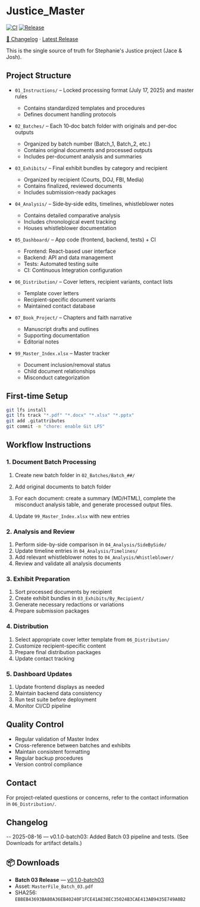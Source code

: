 # Justice_Master

[![CI](https://github.com/sspedowski/JUSTICE_MASTER/actions/workflows/ci.yml/badge.svg)](https://github.com/sspedowski/JUSTICE_MASTER/actions/workflows/ci.yml)
[![Release](https://img.shields.io/github/v/release/sspedowski/JUSTICE_MASTER?label=latest%20release)](https://github.com/sspedowski/JUSTICE_MASTER/releases/latest)

[📄 Changelog](CHANGELOG.md) · [Latest Release](https://github.com/sspedowski/JUSTICE_MASTER/releases/latest)

This is the single source of truth for Stephanie's Justice project (Jace & Josh).

## Project Structure

- `01_Instructions/` – Locked processing format (July 17, 2025) and master rules
  - Contains standardized templates and procedures
  - Defines document handling protocols

- `02_Batches/` – Each 10‑doc batch folder with originals and per‑doc outputs
  - Organized by batch number (Batch_1, Batch_2, etc.)
  - Contains original documents and processed outputs
  - Includes per-document analysis and summaries

- `03_Exhibits/` – Final exhibit bundles by category and recipient
  - Organized by recipient (Courts, DOJ, FBI, Media)
  - Contains finalized, reviewed documents
  - Includes submission-ready packages

- `04_Analysis/` – Side‑by‑side edits, timelines, whistleblower notes
  - Contains detailed comparative analysis
  - Includes chronological event tracking
  - Houses whistleblower documentation

- `05_Dashboard/` – App code (frontend, backend, tests) + CI
  - Frontend: React-based user interface
  - Backend: API and data management
  - Tests: Automated testing suite
  - CI: Continuous Integration configuration

- `06_Distribution/` – Cover letters, recipient variants, contact lists
  - Template cover letters
  - Recipient-specific document variants
  - Maintained contact database

- `07_Book_Project/` – Chapters and faith narrative
  - Manuscript drafts and outlines
  - Supporting documentation
  - Editorial notes

- `99_Master_Index.xlsx` – Master tracker
  - Document inclusion/removal status
  - Child document relationships
  - Misconduct categorization

## First‑time Setup

```bash
git lfs install
git lfs track "*.pdf" "*.docx" "*.xlsx" "*.pptx"
git add .gitattributes
git commit -m "chore: enable Git LFS"
```

## Workflow Instructions

### 1. Document Batch Processing

1. Create new batch folder in `02_Batches/Batch_##/`
1. Add original documents to batch folder
1. For each document: create a summary (MD/HTML), complete the misconduct
  analysis table, and generate processed output files.

1. Update `99_Master_Index.xlsx` with new entries

### 2. Analysis and Review

1. Perform side-by-side comparison in `04_Analysis/SideBySide/`
1. Update timeline entries in `04_Analysis/Timelines/`
1. Add relevant whistleblower notes to `04_Analysis/Whistleblower/`
1. Review and validate all analysis documents

### 3. Exhibit Preparation

1. Sort processed documents by recipient
1. Create exhibit bundles in `03_Exhibits/By_Recipient/`
1. Generate necessary redactions or variations
1. Prepare submission packages

### 4. Distribution

1. Select appropriate cover letter template from `06_Distribution/`
1. Customize recipient-specific content
1. Prepare final distribution packages
1. Update contact tracking

### 5. Dashboard Updates

1. Update frontend displays as needed
1. Maintain backend data consistency
1. Run test suite before deployment
1. Monitor CI/CD pipeline

## Quality Control

- Regular validation of Master Index
- Cross-reference between batches and exhibits
- Maintain consistent formatting
- Regular backup procedures
- Version control compliance

## Contact

For project-related questions or concerns, refer to the contact information in `06_Distribution/`.

## Changelog

-- 2025-08-16 — v0.1.0-batch03: Added Batch 03 pipeline and tests.
  (See Downloads for artifact details.)

## 📦 Downloads

- **Batch 03 Release** — [v0.1.0-batch03](https://github.com/sspedowski/JUSTICE_MASTER/releases/tag/v0.1.0-batch03)
- Asset: `MasterFile_Batch_03.pdf`
- SHA256: `EB8EB43693BA80A36EB40240F1FCE41AE38EC35024B3CAE413AB9435E749A0B2`


